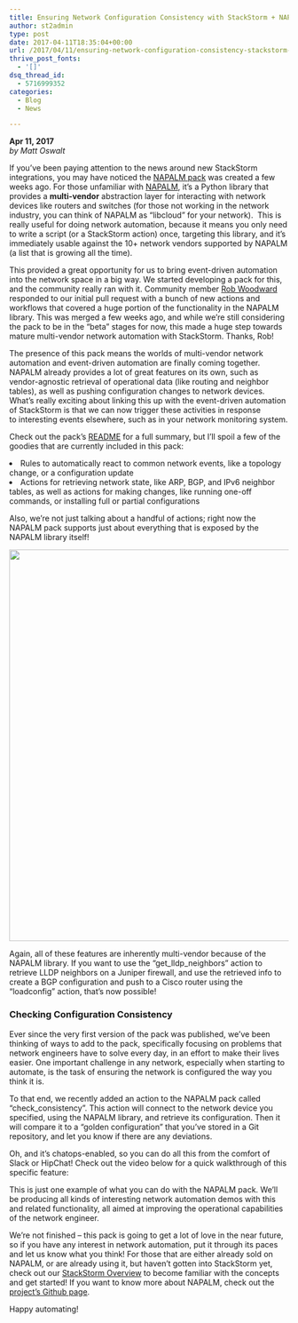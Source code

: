 ```yaml
---
title: Ensuring Network Configuration Consistency with StackStorm + NAPALM
author: st2admin
type: post
date: 2017-04-11T18:35:04+00:00
url: /2017/04/11/ensuring-network-configuration-consistency-stackstorm-napalm/
thrive_post_fonts:
  - '[]'
dsq_thread_id:
  - 5716999352
categories:
  - Blog
  - News

---
```

**Apr 11, 2017**  
_by Matt Oswalt_

If you’ve been paying attention to the news around new StackStorm integrations, you may have noticed the [NAPALM pack][1] was created a few weeks ago. For those unfamiliar with [NAPALM][2], it’s a Python library that provides a **multi-vendor** abstraction layer for interacting with network devices like routers and switches (for those not working in the network industry, you can think of NAPALM as &#8220;libcloud&#8221; for your network).  This is really useful for doing network automation, because it means you only need to write a script (or a StackStorm action) once, targeting this library, and it’s immediately usable against the 10+ network vendors supported by NAPALM (a list that is growing all the time).

<!--more-->

<p dir="ltr">
  This provided a great opportunity for us to bring event-driven automation into the network space in a big way. We started developing a pack for this, and the community really ran with it. Community member <a href="https://github.com/robwwd">Rob Woodward</a> responded to our initial pull request with a bunch of new actions and workflows that covered a huge portion of the functionality in the NAPALM library. This was merged a few weeks ago, and while we’re still considering the pack to be in the “beta” stages for now, this made a huge step towards mature multi-vendor network automation with StackStorm. Thanks, Rob!
</p>

<p dir="ltr">
  The presence of this pack means the worlds of multi-vendor network automation and event-driven automation are finally coming together. NAPALM already provides a lot of great features on its own, such as vendor-agnostic retrieval of operational data (like routing and neighbor tables), as well as pushing configuration changes to network devices. What&#8217;s really exciting about linking this up with the event-driven automation of StackStorm is that we can now trigger these activities in response to interesting events elsewhere, such as in your network monitoring system.
</p>

<p dir="ltr">
  Check out the pack’s <a href="https://github.com/StackStorm-Exchange/stackstorm-napalm/blob/master/README.md">README</a> for a full summary, but I’ll spoil a few of the goodies that are currently included in this pack:
</p>

<li dir="ltr">
  Rules to automatically react to common network events, like a topology change, or a configuration update
</li>
<li dir="ltr">
  Actions for retrieving network state, like ARP, BGP, and IPv6 neighbor tables, as well as actions for making changes, like running one-off commands, or installing full or partial configurations
</li>

<p dir="ltr">
  Also, we&#8217;re not just talking about a handful of actions; right now the NAPALM pack supports just about everything that is exposed by the NAPALM library itself!
</p>

<p dir="ltr">
  <a href="https://stackstorm.com/wp/wp-content/uploads/2017/04/napalm_actions.png"><img loading="lazy" src="https://stackstorm.com/wp/wp-content/uploads/2017/04/napalm_actions.png" alt="" width="1055" height="705" class="size-full wp-image-6746 aligncenter" srcset="https://stackstorm.com/wp/wp-content/uploads/2017/04/napalm_actions.png 1055w, https://stackstorm.com/wp/wp-content/uploads/2017/04/napalm_actions-150x100.png 150w, https://stackstorm.com/wp/wp-content/uploads/2017/04/napalm_actions-300x200.png 300w, https://stackstorm.com/wp/wp-content/uploads/2017/04/napalm_actions-768x513.png 768w, https://stackstorm.com/wp/wp-content/uploads/2017/04/napalm_actions-1024x684.png 1024w, https://stackstorm.com/wp/wp-content/uploads/2017/04/napalm_actions-80x53.png 80w, https://stackstorm.com/wp/wp-content/uploads/2017/04/napalm_actions-220x147.png 220w, https://stackstorm.com/wp/wp-content/uploads/2017/04/napalm_actions-224x150.png 224w, https://stackstorm.com/wp/wp-content/uploads/2017/04/napalm_actions-356x238.png 356w, https://stackstorm.com/wp/wp-content/uploads/2017/04/napalm_actions-621x415.png 621w, https://stackstorm.com/wp/wp-content/uploads/2017/04/napalm_actions-729x487.png 729w, https://stackstorm.com/wp/wp-content/uploads/2017/04/napalm_actions-890x595.png 890w" sizes="(max-width: 1055px) 100vw, 1055px" /></a>
</p>

<p dir="ltr">
  Again, all of these features are inherently multi-vendor because of the NAPALM library. If you want to use the “get_lldp_neighbors” action to retrieve LLDP neighbors on a Juniper firewall, and use the retrieved info to create a BGP configuration and push to a Cisco router using the “loadconfig” action, that’s now possible!
</p>

<h3 dir="ltr">
  Checking Configuration Consistency
</h3>

<p dir="ltr">
  Ever since the very first version of the pack was published, we’ve been thinking of ways to add to the pack, specifically focusing on problems that network engineers have to solve every day, in an effort to make their lives easier. One important challenge in any network, especially when starting to automate, is the task of ensuring the network is configured the way you think it is.
</p>

<p dir="ltr">
  To that end, we recently added an action to the NAPALM pack called “check_consistency”. This action will connect to the network device you specified, using the NAPALM library, and retrieve its configuration. Then it will compare it to a “golden configuration” that you’ve stored in a Git repository, and let you know if there are any deviations.
</p>

<p dir="ltr">
  Oh, and it’s chatops-enabled, so you can do all this from the comfort of Slack or HipChat! Check out the video below for a quick walkthrough of this specific feature:
</p>

<div style="text-align: center;">
</div>

<p dir="ltr">
  This is just one example of what you can do with the NAPALM pack. We&#8217;ll be producing all kinds of interesting network automation demos with this and related functionality, all aimed at improving the operational capabilities of the network engineer.
</p>

<p dir="ltr">
  We’re not finished &#8211; this pack is going to get a lot of love in the near future, so if you have any interest in network automation, put it through its paces and let us know what you think! For those that are either already sold on NAPALM, or are already using it, but haven&#8217;t gotten into StackStorm yet, check out our <a href="https://docs.stackstorm.com/overview.html">StackStorm Overview</a> to become familiar with the concepts and get started! If you want to know more about NAPALM, check out the <a href="https://github.com/napalm-automation/napalm">project&#8217;s Github page</a>.
</p>

<p dir="ltr">
  Happy automating!
</p>

 [1]: https://github.com/StackStorm-exchange/stackstorm-napalm
 [2]: https://github.com/napalm-automation/napalm